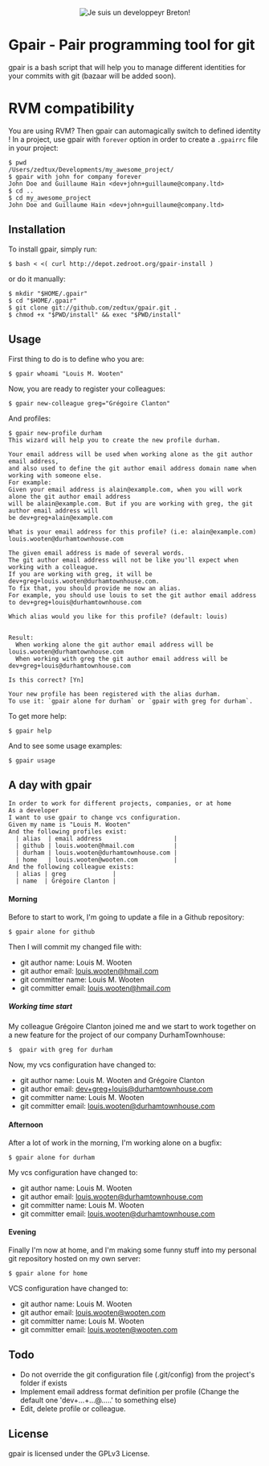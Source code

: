 <p align="center">
  <img src="https://raw.github.com/zedtux/gpair/master/media/developpeur_breton_logo.png" alt="Je suis un developpeyr Breton!"/>
</p>

# Gpair - Pair programming tool for git #

gpair is a bash script that will help you to manage different identities for your commits with git (bazaar will be added soon).

# RVM compatibility

You are using RVM? Then gpair can automagically switch to defined identity !
In a project, use gpair with `forever` option in order to create a `.gpairrc` file in your project:

    $ pwd
    /Users/zedtux/Developments/my_awesome_project/
    $ gpair with john for company forever
    John Doe and Guillaume Hain <dev+john+guillaume@company.ltd>
    $ cd ..
    $ cd my_awesome_project
    John Doe and Guillaume Hain <dev+john+guillaume@company.ltd>

## Installation ##

To install gpair, simply run:

    $ bash < <( curl http://depot.zedroot.org/gpair-install )

or do it manually:

    $ mkdir "$HOME/.gpair"
    $ cd "$HOME/.gpair"
    $ git clone git://github.com/zedtux/gpair.git .
    $ chmod +x "$PWD/install" && exec "$PWD/install"

## Usage ##

First thing to do is to define who you are:

    $ gpair whoami "Louis M. Wooten"

Now, you are ready to register your colleagues:

    $ gpair new-colleague greg="Grégoire Clanton"

And profiles:

    $ gpair new-profile durham
    This wizard will help you to create the new profile durham.
    
    Your email address will be used when working alone as the git author email address,
    and also used to define the git author email address domain name when working with someone else.
    For example:
    Given your email address is alain@example.com, when you will work alone the git author email address
    will be alain@example.com. But if you are working with greg, the git author email address will
    be dev+greg+alain@example.com
    
    What is your email address for this profile? (i.e: alain@example.com)
    louis.wooten@durhamtownhouse.com
    
    The given email address is made of several words.
    The git author email address will not be like you'll expect when working with a colleague.
    If you are working with greg, it will be dev+greg+louis.wooten@durhamtownhouse.com.
    To fix that, you should provide me now an alias.
    For example, you should use louis to set the git author email address to dev+greg+louis@durhamtownhouse.com
    
    Which alias would you like for this profile? (default: louis)
    
    
    Result:
      When working alone the git author email address will be louis.wooten@durhamtownhouse.com
      When working with greg the git author email address will be dev+greg+louis@durhamtownhouse.com
      
    Is this correct? [Yn]
    
    Your new profile has been registered with the alias durham.
    To use it: `gpair alone for durham` or `gpair with greg for durham`.

To get more help:

    $ gpair help

And to see some usage examples:

    $ gpair usage

## A day with gpair ##

    In order to work for different projects, companies, or at home
    As a developer
    I want to use gpair to change vcs configuration.
    Given my name is "Louis M. Wooten"
    And the following profiles exist:
      | alias  | email address                    |
      | github | louis.wooten@hmail.com           |
      | durham | louis.wooten@durhamtownhouse.com |
      | home   | louis.wooten@wooten.com          |
    And the following colleague exists:
      | alias | greg             |
      | name  | Grégoire Clanton |

#### Morning ####

Before to start to work, I'm going to update a file in a Github repository:

    $ gpair alone for github

Then I will commit my changed file with:

* git author name: Louis M. Wooten
* git author email: louis.wooten@hmail.com
* git committer name: Louis M. Wooten
* git committer email: louis.wooten@hmail.com

##### Working time start #####

My colleague Grégoire Clanton joined me and we start to work together on a new feature for the project of our company DurhamTownhouse:

    $  gpair with greg for durham

Now, my vcs configuration have changed to:

* git author name: Louis M. Wooten and Grégoire Clanton
* git author email: dev+greg+louis@durhamtownhouse.com
* git committer name: Louis M. Wooten
* git committer email: louis.wooten@durhamtownhouse.com

#### Afternoon ####

After a lot of work in the morning, I'm working alone on a bugfix:

    $ gpair alone for durham

My vcs configuration have changed to:

* git author name: Louis M. Wooten
* git author email: louis.wooten@durhamtownhouse.com
* git committer name: Louis M. Wooten
* git committer email: louis.wooten@durhamtownhouse.com

#### Evening ####

Finally I'm now at home, and I'm making some funny stuff into my personal git repository hosted on my own server:

    $ gpair alone for home

VCS configuration have changed to:

* git author name: Louis M. Wooten
* git author email: louis.wooten@wooten.com
* git committer name: Louis M. Wooten
* git committer email: louis.wooten@wooten.com

## Todo ##

* Do not override the git configuration file (.git/config) from the project's folder if exists
* Implement email address format definition per profile (Change the default one 'dev+...+...@.....' to something else)
* Edit, delete profile or colleague.

## License

gpair is licensed under the GPLv3 License.